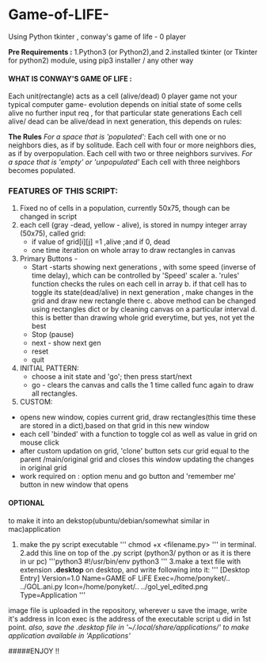 # Game-of-LIFE-
Using Python tkinter , conway's game of life - 0 player

**Pre Requirements :**
  1.Python3 (or Python2),and 
  2.installed tkinter (or Tkinter for python2) module, using pip3 installer / any other way
  
#### WHAT IS CONWAY'S GAME OF LIFE :
  Each unit(rectangle) acts as a cell (alive/dead)
  0 player game not your typical computer game- evolution depends on initial state of some cells alive 
    no further input req , for that particular state generations
  Each cell alive/ dead can be alive/dead in next generation, this depends on rules:
  
  **The Rules**
    *For a space that is 'populated':*
        Each cell with one or no neighbors dies, as if by solitude.
        Each cell with four or more neighbors dies, as if by overpopulation.
        Each cell with two or three neighbors survives.
    *For a space that is 'empty' or 'unpopulated'*
        Each cell with three neighbors becomes populated.
 
 ### FEATURES OF THIS SCRIPT:
 1. Fixed no of cells in a population, currently 50x75, though can be changed in script
 2. each cell (gray -dead, yellow - alive), is stored in numpy integer array (50x75), called grid:
    * if value of grid[i][j] =1 ,alive ;and if 0, dead
    * one time iteration on whole array to draw rectangles in canvas
 3. Primary Buttons -
    * Start -starts showing next generations , with some speed (inverse of time delay), which can be controlled by 'Speed' scaler
      a. 'rules' function checks the rules on each cell in array
      b. if that cell has to toggle its state(dead/alive) in next generation , make changes in the grid and draw new rectangle there
      c. above method can be changed using rectangles dict or by cleaning canvas on a particular interval
      d. this is better than drawing whole grid everytime, but yes, not yet the best
    * Stop (pause)
    * next - show next gen 
    * reset
    * quit
 4. INITIAL PATTERN:
    * choose a init state and 'go'; then press start/next
    * go - clears the canvas and calls the 1 time called func again to draw all rectangles.
 5. CUSTOM:
  * opens new window, copies current grid, draw rectangles(this time these are stored in a dict),based on that grid in this new window
  * each cell 'binded' with a function to toggle col as well as value in grid on mouse click
  * after custom updation on grid, 'clone' button sets cur grid equal to the parent /main/original grid and closes this window updating the changes in original grid
  * work required on : option menu and go button and 'remember me' button in new window that opens
  
  
  #### OPTIONAL
  to make it into an dekstop(ubuntu/debian/somewhat similar in mac)application
  1. make the py script executable 
    '''
    chmod +x <filename.py>
    '''
    in terminal.
  2.add this line on top of the .py script (python3/ python or as it is there in ur pc)
    '''python3
    #!/usr/bin/env python3
    '''
  3.make a text file with extension **.desktop** on desktop, and write following into it:
    '''
    [Desktop Entry]
    Version=1.0
    Name=GAME oF LiFE
    Exec=/home/ponyket/.. ../GOL.ani.py
    Icon=/home/ponyket/.. ../gol_yel_edited.png
    Type=Application
    '''
    
   image file is uploaded in the repository, wherever u save the image, write it's address in Icon
   exec is the address of the executable script u did in 1st point.
   *also, save the .desktop file in '~/.local/share/applications/' to make application available in 'Applications'* 
   
   
#####ENJOY !!
 
    
